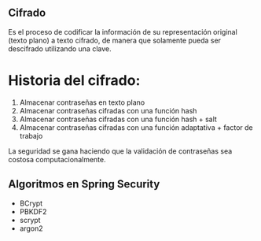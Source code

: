 ## Cifrado

Es el proceso de codificar la información de su representación original (texto plano)
a texto cifrado, de manera que solamente pueda ser descifrado utilizando una clave.

# Historia del cifrado:
1. Almacenar contraseñas en texto plano
2. Almacenar contraseñas cifradas con una función hash
3. Almacenar contraseñas cifradas con una función hash + salt
4. Almacenar contraseñas cifradas con una función adaptativa + factor de trabajo

La seguridad se gana haciendo que la validación de contraseñas sea costosa computacionalmente.

## Algoritmos en Spring Security

* BCrypt
* PBKDF2
* scrypt
* argon2